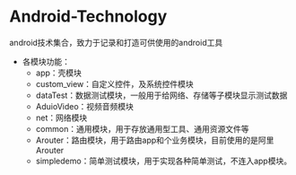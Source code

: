 # Android-Technology
android技术集合，致力于记录和打造可供使用的android工具

* 各模块功能：
    * app：壳模块
    * custom_view：自定义控件，及系统控件模块
    * dataTest：数据测试模块，一般用于给网络、存储等子模块显示测试数据
    * AduioVideo：视频音频模块
    * net：网络模块
    * common：通用模块，用于存放通用型工具、通用资源文件等
    * Arouter：路由模块，用于路由app和个业务模块，目前使用的是阿里Arouter
    * simpledemo：简单测试模块，用于实现各种简单测试，不连入app模块。
